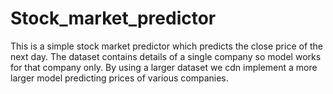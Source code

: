 # Stock_market_predictor

This is a simple stock market predictor which predicts the close price of the next day.
The dataset contains details of a single company so model works for that company only.
By using a larger dataset we cdn implement a more larger model predicting prices of various companies.
